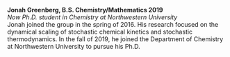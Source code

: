 <b>Jonah Greenberg, B.S. Chemistry/Mathematics 2019</b><br>
<em>Now Ph.D. student in Chemistry at Northwestern University</em><br>
Jonah joined the group in the spring of 2016. His research focused on the dynamical scaling of stochastic chemical kinetics and stochastic thermodynamics. In the fall of 2019, he joined the Department of Chemistry at Northwestern University to pursue his Ph.D.

